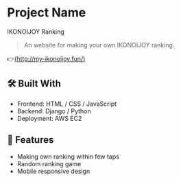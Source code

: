 # Project Name

IKONOIJOY Ranking
> An website for making your own IKONOIJOY ranking.

👉[(http://my-ikonoijoy.fun/)](http://my-ikonoijoy.fun/)

## 🛠️ Built With

- Frontend: HTML / CSS / JavaScript  
- Backend: Django / Python
- Deployment: AWS EC2


## 📌 Features

- Making own ranking within few taps  
- Random ranking game
- Mobile responsive design

